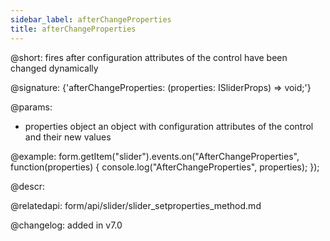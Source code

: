 ```yaml
---
sidebar_label: afterChangeProperties
title: afterChangeProperties
---          
```


@short: fires after configuration attributes of the control have been changed dynamically

@signature: {'afterChangeProperties: (properties: ISliderProps) => void;'}

@params:
- properties     object      an object with configuration attributes of the control and their new values

@example:
form.getItem("slider").events.on("AfterChangeProperties", function(properties) {
    console.log("AfterChangeProperties", properties);
});


@descr:

@relatedapi: form/api/slider/slider_setproperties_method.md

@changelog: added in v7.0

